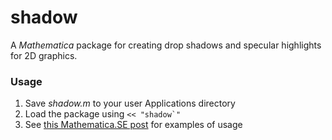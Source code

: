 # shadow

A *Mathematica* package for creating drop shadows and specular highlights for 2D graphics.


### Usage


 1. Save *shadow.m* to your user Applications directory
 2. Load the package using ``<< "shadow`" ``
 3. See [this Mathematica.SE post](http://mathematica.stackexchange.com/a/43187/862) for examples of usage